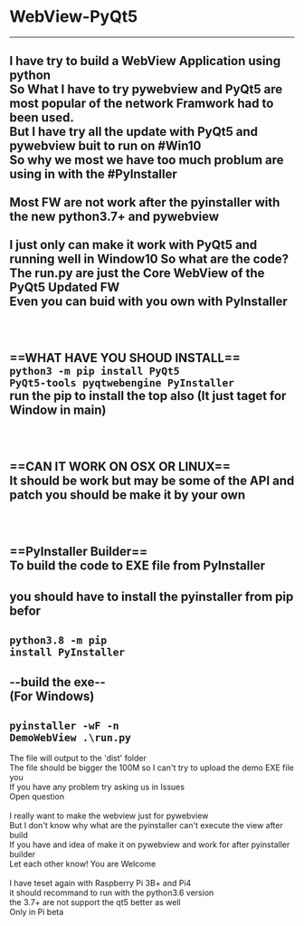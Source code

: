 # WebView-PyQt5<br>
---------------------------------------------------------------------------------------------
I have try to build a WebView Application using python<br>
So What I have to try pywebview and PyQt5 are most popular of the network Framwork had to been used.<br>
But I have try all the update with PyQt5 and pywebview buit to run on #Win10<br>
So why we most we have too much problum are using in with the #PyInstaller
<br><br>
Most FW are not work after the pyinstaller with the new python3.7+ and pywebview<br>
<br>
I just only can make it work with PyQt5 and running well in Window10
So what are the code?<br>
The run.py are just the Core WebView of the PyQt5 Updated FW <br>
Even you can buid with you own with PyInstaller<br>
<br><br><br>
==WHAT HAVE YOU SHOUD INSTALL==<br>
<code>python3 -m pip install PyQt5 PyQt5-tools pyqtwebengine PyInstaller</code><br>
run the pip to install the top also (It just taget for Window in main)<br>
<br><br><br>
==CAN IT WORK ON OSX OR LINUX==<br>
It should be work but may be some of the API and patch you should be make it by your own<br>
<br><br><br>
==PyInstaller Builder==<br>
To build the code to EXE file from PyInstaller<br>
---------------------------------------------------------------------------------------------
you should have to install the pyinstaller from pip befor<br>
----------------------------------------
<code>python3.8 -m pip install PyInstaller</code><br>
----------------------------------------
--build the exe--<br>
(For Windows)<br>
--------------------------------------------
<code>pyinstaller -wF -n DemoWebView .\run.py</code><br>
--------------------------------------------
The file will output to the 'dist' folder<br>
The file should be bigger the 100M so I can't try to upload the demo EXE file you<br>
If you have any problem try asking us in Issues<br>
Open question<br>
<br>
I really want to make the webview just for pywebview<br>
But I don't know why what are the pyinstaller can't execute the view after build<br>
If you have and idea of make it on pywebview and work for after pyinstaller builder<br>
Let each other know! You are Welcome<br>
<br>
I have teset again with Raspberry Pi 3B+ and Pi4<br>
it should recommand to run with the python3.6 version <br>
the 3.7+ are not support the qt5 better as well<br>
Only in Pi beta
